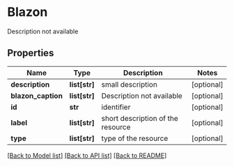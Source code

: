 # Blazon

Description not available
## Properties
Name | Type | Description | Notes
------------ | ------------- | ------------- | -------------
**description** | **list[str]** | small description | [optional] 
**blazon_caption** | **list[str]** | Description not available | [optional] 
**id** | **str** | identifier | [optional] 
**label** | **list[str]** | short description of the resource | [optional] 
**type** | **list[str]** | type of the resource | [optional] 

[[Back to Model list]](../README.md#documentation-for-models) [[Back to API list]](../README.md#documentation-for-api-endpoints) [[Back to README]](../README.md)


